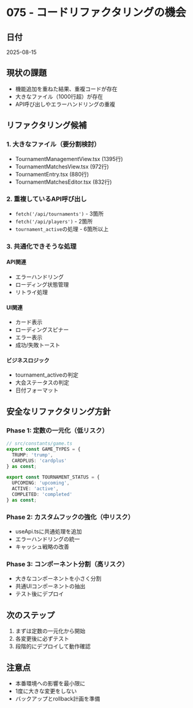 # 075 - コードリファクタリングの機会

## 日付
2025-08-15

## 現状の課題
- 機能追加を重ねた結果、重複コードが存在
- 大きなファイル（1000行超）が存在
- API呼び出しやエラーハンドリングの重複

## リファクタリング候補

### 1. 大きなファイル（要分割検討）
- TournamentManagementView.tsx (1395行)
- TournamentMatchesView.tsx (972行)
- TournamentEntry.tsx (880行)
- TournamentMatchesEditor.tsx (832行)

### 2. 重複しているAPI呼び出し
- `fetch('/api/tournaments')` - 3箇所
- `fetch('/api/players')` - 2箇所
- `tournament_active`の処理 - 6箇所以上

### 3. 共通化できそうな処理

#### API関連
- エラーハンドリング
- ローディング状態管理
- リトライ処理

#### UI関連
- カード表示
- ローディングスピナー
- エラー表示
- 成功/失敗トースト

#### ビジネスロジック
- tournament_activeの判定
- 大会ステータスの判定
- 日付フォーマット

## 安全なリファクタリング方針

### Phase 1: 定数の一元化（低リスク）
```typescript
// src/constants/game.ts
export const GAME_TYPES = {
  TRUMP: 'trump',
  CARDPLUS: 'cardplus'
} as const;

export const TOURNAMENT_STATUS = {
  UPCOMING: 'upcoming',
  ACTIVE: 'active',
  COMPLETED: 'completed'
} as const;
```

### Phase 2: カスタムフックの強化（中リスク）
- useApi.tsに共通処理を追加
- エラーハンドリングの統一
- キャッシュ戦略の改善

### Phase 3: コンポーネント分割（高リスク）
- 大きなコンポーネントを小さく分割
- 共通UIコンポーネントの抽出
- テスト後にデプロイ

## 次のステップ
1. まずは定数の一元化から開始
2. 各変更後に必ずテスト
3. 段階的にデプロイして動作確認

## 注意点
- 本番環境への影響を最小限に
- 1度に大きな変更をしない
- バックアップとrollback計画を準備